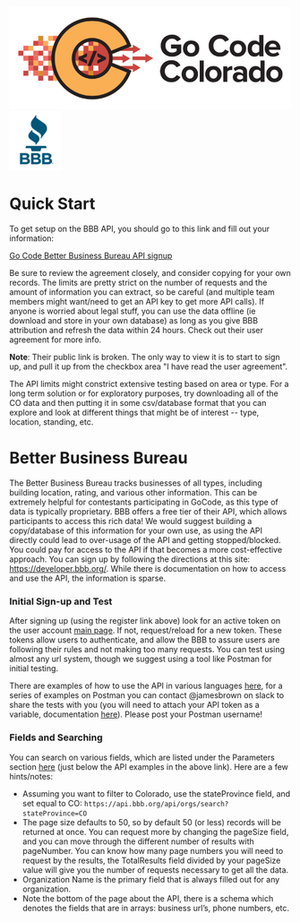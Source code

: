 ![gcc_2020_logo](https://github.com/GoCodeColorado/GoCodeColorado-kbase-public/blob/master/Images/GC20_Logo_Condensed_transp%20-%20Copy.png)
![bbb_1](./images/BBB_1.PNG)

# Quick Start

To get setup on the BBB API, you should go to this link and fill out your information:

[Go Code Better Business Bureau API signup](https://docs.google.com/forms/d/e/1FAIpQLSd8boTpU1bblDJemCP_NF8C0awEffIAJoIm1C_NwAElur-noQ/viewform)

Be sure to review the agreement closely, and consider copying for your own records.
The limits are pretty strict on the number of requests and the amount of information you can extract, so be careful (and multiple team members might want/need to get an API key to get more API calls).
If anyone is worried about legal stuff, you can use the data offline (ie download and store in your own database) as long as you give BBB attribution and refresh the data within 24 hours. Check out their user agreement for more info.

**Note**: Their public link is broken. The only way to view it is to start to sign up, and pull it up from the checkbox area "I have read the user agreement".

The API limits might constrict extensive testing based on area or type. For a long term solution or for exploratory purposes, try downloading all of the CO data and then putting it in some csv/database format that you can explore and look at different things that might be of interest -- type, location, standing, etc.

# Better Business Bureau

The Better Business Bureau tracks businesses of all types, including building location, rating, and various other information. This can be extremely helpful for contestants participating in GoCode, as this type of data is typically proprietary. BBB offers a free tier of their API, which allows participants to access this rich data!
We would suggest building a copy/database of this information for your own use, as using the API directly could lead to over-usage of the API and getting stopped/blocked. You could pay for access to the API if that becomes a more cost-effective approach.
You can sign up by following the directions at this site: https://developer.bbb.org/. While there is documentation on how to access and use the API, the information is sparse.

### Initial  Sign-up and Test

After signing up (using the register link above) look for an active token on the user account [main page](https://developer.bbb.org/user/account/api). If not, request/reload for a new token. These tokens allow users to authenticate, and allow the BBB to assure users are following their rules and not making too many requests. You can test using almost any url system, though we suggest using a tool like Postman for initial testing.

There are examples of how to use the API in various languages [here](https://developer.bbb.org/documentation/openapi#api-OrganizationSearch), for a series of examples on Postman you can contact @jamesbrown on slack to share the tests with you (you will need to attach your API token as a variable, documentation [here](https://learning.getpostman.com/docs/postman/variables-and-environments/variables/)). Please post your Postman username!

### Fields and Searching

You can search on various fields, which are listed under the Parameters section [here](https://developer.bbb.org/documentation/openapi#api-OrganizationSearch) (just below the API examples in the above link). Here are a few hints/notes:

- Assuming you want to filter to Colorado, use the stateProvince field, and set equal to CO: `https://api.bbb.org/api/orgs/search?stateProvince=CO`
- The page size defaults to 50, so by default 50 (or less) records will be returned at once. You can request more by changing the pageSize field, and you can move through the different number of results with pageNumber. You can know how many page numbers you will need to request by the results, the TotalResults field divided by your pageSize value will give you the number of requests necessary to get all the data.
- Organization Name is the primary field that is always filled out for any organization.
- Note the bottom of the page about the API, there is a schema which denotes the fields that are in arrays: business url’s, phone numbers, etc.
